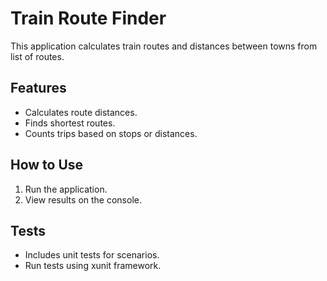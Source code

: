# Train Route Finder

This application calculates train routes and distances between towns from list of routes.

## Features
- Calculates route distances.
- Finds shortest routes.
- Counts trips based on stops or distances.

## How to Use
1. Run the application.
2. View results on the console.

## Tests
- Includes unit tests for scenarios.
- Run tests using xunit framework.
